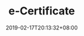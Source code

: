 ---
title: "e-Certificate"
date: 2019-02-17T20:13:32+08:00
draft: false
page: "pages/cebu_certificate"
type: "certificate"
---